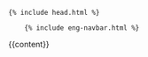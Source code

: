 <!DOCTYPE html>
<html dir="ltr" lang="en">
<head>

    {% include head.html %}  

</head>

<body id="body">
     
        {% include eng-navbar.html %}    
	
{{content}}